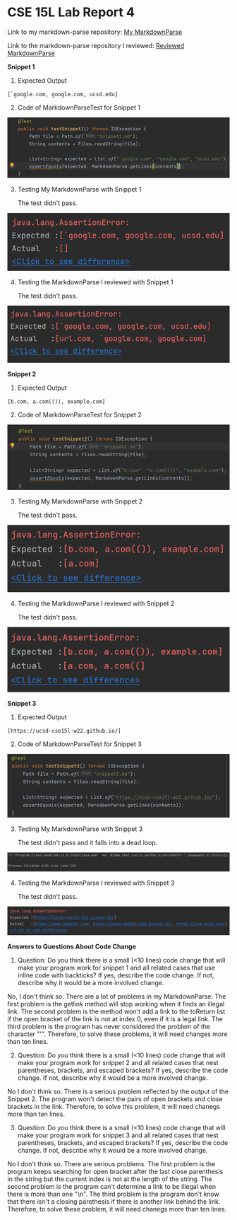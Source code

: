# CSE 15L Lab Report 4

Link to my markdown-parse repository:
[My MarkdownParse](https://github.com/Chen-Jiapei/markdown-parse)

Link to the markdown-parse repository I reviewed:
[Reviewed MarkdownParse](https://github.com/vs2961/markdown-parse)

**Snippet 1**

1. Expected Output

```
[`google.com, google.com, ucsd.edu]
```

2. Code of MarkdownParseTest for Snippet 1

![Image](Snippet_1_Test_Code.PNG)

3. Testing My MarkdownParse with Snippet 1

    The test didn't pass.

![Image](My_MarkdownParse_Snippet_1.PNG)

4. Testing the MarkdownParse I reviewed with Snippet 1

    The test didn't pass.

![Image](Reviewed_MarkdownParse_Snippet_1.PNG)

**Snippet 2**

1. Expected Output

```
[b.com, a.com(()), example.com]
```

2. Code of MarkdownParseTest for Snippet 2

![Image](Snippet_2_Test_Code.PNG)

3. Testing My MarkdownParse with Snippet 2

    The test didn't pass.

![Image](My_MarkdownParse_Snippet_2.PNG)

4. Testing the MarkdownParse I reviewed with Snippet 2

    The test didn't pass.

![Image](Reviewed_MarkdownParse_Snippet_2.PNG)

**Snippet 3**

1. Expected Output

```
[https://ucsd-cse15l-w22.github.io/]
```

2. Code of MarkdownParseTest for Snippet 3

![Image](Snippet_3_Test_Code.PNG)

3. Testing My MarkdownParse with Snippet 3

    The test didn't pass and it falls into a dead loop.

![Image](My_MarkdownParse_Snippet_3.PNG)

4. Testing the MarkdownParse I reviewed with Snippet 3

    The test didn't pass.

![Image](Reviewed_MarkdownParse_Snippet_3.PNG)

**Answers to Questions About Code Change**

1. Question: Do you think there is a small (<10 lines) code change that will make your program work for snippet 1 and all related cases that use inline code with backticks? If yes, describe the code change. If not, describe why it would be a more involved change.


No, I don't think so. There are a lot of problems in my MarkdownParse. The first problem is the getlink method will stop working when it finds an illegal link. The second problem is the method won't add a link to the toReturn list if the open bracket of the link is not at index 0, even if it is a legal link. The third problem is the program has never considered the problem of the character "'". Therefore, to solve these problems, it will need changes more than ten lines.


2. Question: Do you think there is a small (<10 lines) code change that will make your program work for snippet 2 and all related cases that nest parentheses, brackets, and escaped brackets? If yes, describe the code change. If not, describe why it would be a more involved change.


No I don't think so. There is a serious problem reflected by the output of the Snippet 2. The program won't detect the pairs of open brackets and close brackets in the link. Therefore, to solve this problem, it will need chanegs more than ten lines.


3. Question: Do you think there is a small (<10 lines) code change that will make your program work for snippet 3 and all related cases that nest parentheses, brackets, and escaped brackets? If yes, describe the code change. If not, describe why it would be a more involved change.


No I don't think so. There are serious problems. The first problem is the program keeps searching for open bracket after the last close parenthesis in the string but the current index is not at the length of the string. The second problem is the program can't determine a link to be illegal when there is more than one "\n". The third problem is the program don't know that there isn't a closing parethesis if there is another link behind the link. Therefore, to solve these problem, it will need chanegs more than ten lines.

